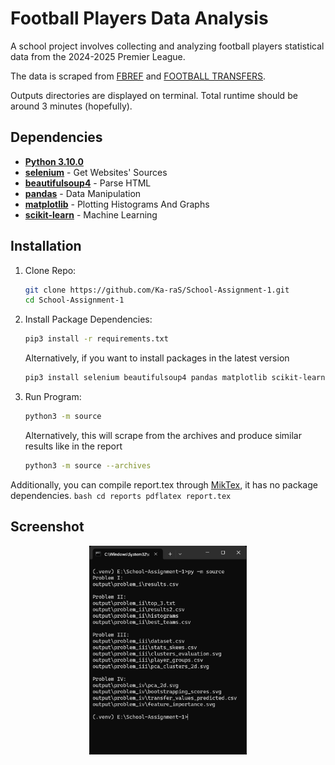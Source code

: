 # Football Players Data Analysis
    
A school project involves collecting and analyzing football players statistical data from the 2024-2025 Premier League.

The data is scraped from [FBREF](https://fbref.com/en/comps/9/2024-2025/2024-2025-Premier-League-Stats/) and [FOOTBALL TRANSFERS](https://www.footballtransfers.com/en/values/players/most-valuable-players/playing-in-uk-premier-league). 

Outputs directories are displayed on terminal. Total runtime should be around 3 minutes (hopefully).

## Dependencies
- [**Python 3.10.0**](https://www.python.org/downloads/release/python-3100/)
- [**selenium**](https://pypi.org/project/selenium/) - Get Websites' Sources
- [**beautifulsoup4**](https://pypi.org/project/bs4/) - Parse HTML
- [**pandas**](https://pypi.org/project/pandas/) - Data Manipulation
- [**matplotlib**](https://pypi.org/project/matplotlib/) - Plotting Histograms And Graphs
- [**scikit-learn**](https://pypi.org/project/scikit-learn/) - Machine Learning

## Installation

1. Clone Repo:
    ```bash
    git clone https://github.com/Ka-raS/School-Assignment-1.git
    cd School-Assignment-1
    ```

2. Install Package Dependencies:
    ```bash
    pip3 install -r requirements.txt
    ```

    Alternatively, if you want to install packages in the latest version
    ```bash
    pip3 install selenium beautifulsoup4 pandas matplotlib scikit-learn
    ```

3. Run Program:
    ```bash
    python3 -m source
    ```

    Alternatively, this will scrape from the archives and produce similar results like in the report
    ```bash
    python3 -m source --archives
    ```

Additionally, you can compile report.tex through [MikTex](https://miktex.org/download), it has no package dependencies.
    ```bash
    cd reports
    pdflatex report.tex
    ```

## Screenshot

<div align="center">
  <img src="output/screenshot.png" style="width: 50%;"/>
</div>
